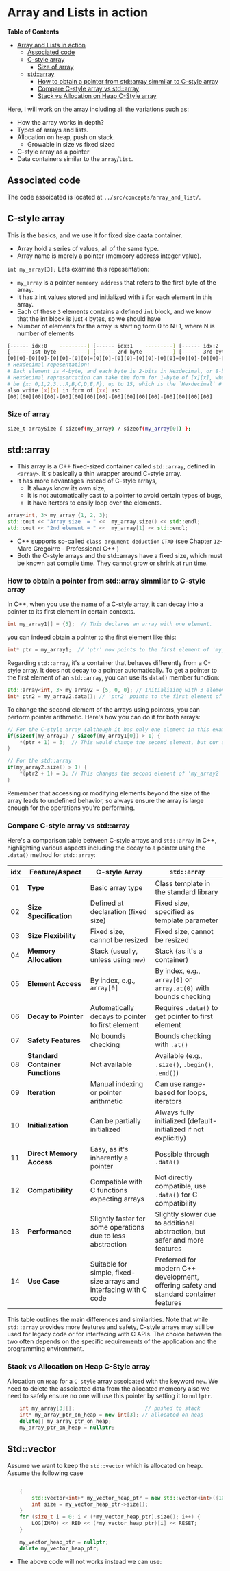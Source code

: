 # Array and Lists in action

<!-- markdown-toc start - Don't edit this section. Run M-x markdown-toc-refresh-toc -->

**Table of Contents**

- [Array and Lists in action](#array-and-lists-in-action)
  - [Associated code](#associated-code)
  - [C-style array](#c-style-array)
    - [Size of array](#size-of-array)
  - [std::array](#stdarray)
    - [How to obtain a pointer from std::array simmilar to C-style array](#how-to-obtain-a-pointer-from-stdarray-simmilar-to-c-style-array)
    - [Compare C-style array vs std::array](#compare-c-style-array-vs-stdarray)
    - [Stack vs Allocation on Heap C-Style array](#stack-vs-allocation-on-heap-c-style-array)

<!-- markdown-toc end -->

Here, I will work on the array including all the variations such as:

- How the array works in depth?
- Types of arrays and lists.
- Allocation on heap, push on stack.
  - Growable in size vs fixed sized
- C-style array as a pointer
- Data containers similar to the `array`/`list`.

## Associated code

The code assoicated is located at `../src/concepts/array_and_list/`.

## C-style array

This is the basics, and we use it for fixed size daata container.

- Array hold a series of values, all of the same type.
- Array name is merely a pointer (memeory address integer value).

`int my_array[3];` Lets examine this repesentation:

- `my_array` is a pointer `memeory address` that refers to the first byte of the array.
- It has `3` int values stored and initialized with `0` for each element in this array.
- Each of these `3` elements contains a defined `int` block, and we know that the int block is just `4` bytes, so we should have
- Number of elements for the array is starting form 0 to N+1, where N is number of elements

```sh
[------ idx:0    ---------] [------ idx:1    ---------] [------ idx:2    ---------] [------ idx:3    ---------]   <--- Array Index
[------ 1st byte ---------] [------ 2nd byte ---------] [------ 3rd byte ---------] [------ 4th byte ---------]   <--- Byte repesentation
[0][0]-[0][0]-[0][0]-[0][0]=[0][0]-[0][0]-[0][0]-[0][0]=[0][0]-[0][0]-[0][0]-[0][0]=[0][0]-[0][0]-[0][0]-[0][0]   <--- Hexdecimal repesentation (memeory profile)
# Hexdecimal repesentation:
# Each element is 4-byte, and each byte is 2-bits in Hexdecimal, or 8-bits in binary
# Hexdecimal representation can take the form for 1-byte of [x][x], where x can
# be {x: 0,1,2,3...A,B,C,D,E,F}, up to 15, which is the `Hexdecimal` # You can
also write [x][x] in form of [xx] as:
[00][00][00][00]-[00][00][00][00]-[00][00][00][00]-[00][00][00][00]
```

### Size of array

```sh
size_t arraySize { sizeof(my_array) / sizeof(my_array[0]) };
```

## std::array

- This array is a C++ fixed-sized container called `std::array`, defined in
  `<array>`. It's basically a thin wrapper around C-style array.
- It has more advantages instead of C-style arrays,
  - It always know its own size,
  - It is not automatically cast to a pointer to avoid certain types of bugs,
  - It have itertors to easily loop over the elements.

```cpp
array<int, 3> my_array {1, 2, 3};
std::cout << "Array size  = " <<  my_array.size() << std::endl;
std::cout << "2nd element = " <<  my_array[1] << std::endl;
```

- C++ supports so-called `class argument deduction` `CTAD` (see Chapter `12`-
  Marc Gregoirre - Professional C++ )
- Both the C-style arrays and the std::arrays have a fixed size, which must be
  known aat compile time. They cannot grow or shrink at run time.

### How to obtain a pointer from std::array simmilar to C-style array

In C++, when you use the name of a C-style array, it can decay into a pointer to
its first element in certain contexts.

```cpp
int my_array1[] = {5};  // This declares an array with one element.
```

you can indeed obtain a pointer to the first element like this:

```cpp
int* ptr = my_array1;  // 'ptr' now points to the first element of 'my_array1'.
```

Regarding `std::array`, it's a container that behaves differently from a
C-style array. It does not decay to a pointer automatically. To get a pointer
to the first element of an `std::array`, you can use its `data()` member
function:

```cpp
std::array<int, 3> my_array2 = {5, 0, 0}; // Initializing with 3 elements
int* ptr2 = my_array2.data(); // 'ptr2' points to the first element of 'my_array2'.
```

To change the second element of the arrays using pointers, you can perform
pointer arithmetic. Here's how you can do it for both arrays:

```cpp
// For the C-style array (although it has only one element in this example)
if(sizeof(my_array1) / sizeof(my_array1[0]) > 1) {
    *(ptr + 1) = 3;  // This would change the second element, but our array has only one element.
}

// For the std::array
if(my_array2.size() > 1) {
    *(ptr2 + 1) = 3; // This changes the second element of 'my_array2' to 3.
}
```

Remember that accessing or modifying elements beyond the size of the array
leads to undefined behavior, so always ensure the array is large enough for the
operations you're performing.

### Compare C-style array vs std::array

Here's a comparison table between C-style arrays and `std::array` in C++,
highlighting various aspects including the decay to a pointer using the
`.data()` method for `std::array`:

| idx | Feature/Aspect                   | C-style Array                                                      | `std::array`                                                                          |
| --- | -------------------------------- | ------------------------------------------------------------------ | ------------------------------------------------------------------------------------- |
| 01  | **Type**                         | Basic array type                                                   | Class template in the standard library                                                |
| 02  | **Size Specification**           | Defined at declaration (fixed size)                                | Fixed size, specified as template parameter                                           |
| 03  | **Size Flexibility**             | Fixed size, cannot be resized                                      | Fixed size, cannot be resized                                                         |
| 04  | **Memory Allocation**            | Stack (usually, unless using `new`)                                | Stack (as it's a container)                                                           |
| 05  | **Element Access**               | By index, e.g., `array[0]`                                         | By index, e.g., `array[0]` or `array.at(0)` with bounds checking                      |
| 06  | **Decay to Pointer**             | Automatically decays to pointer to first element                   | Requires `.data()` to get pointer to first element                                    |
| 07  | **Safety Features**              | No bounds checking                                                 | Bounds checking with `.at()`                                                          |
| 08  | **Standard Container Functions** | Not available                                                      | Available (e.g., `.size()`, `.begin()`, `.end()`)                                     |
| 09  | **Iteration**                    | Manual indexing or pointer arithmetic                              | Can use range-based for loops, iterators                                              |
| 10  | **Initialization**               | Can be partially initialized                                       | Always fully initialized (default-initialized if not explicitly)                      |
| 11  | **Direct Memory Access**         | Easy, as it's inherently a pointer                                 | Possible through `.data()`                                                            |
| 12  | **Compatibility**                | Compatible with C functions expecting arrays                       | Not directly compatible, use `.data()` for C compatibility                            |
| 13  | **Performance**                  | Slightly faster for some operations due to less abstraction        | Slightly slower due to additional abstraction, but safer and more features            |
| 14  | **Use Case**                     | Suitable for simple, fixed-size arrays and interfacing with C code | Preferred for modern C++ development, offering safety and standard container features |

This table outlines the main differences and similarities. Note that while
`std::array` provides more features and safety, C-style arrays may still be
used for legacy code or for interfacing with C APIs. The choice between the two
often depends on the specific requirements of the application and the
programming environment.

### Stack vs Allocation on Heap C-Style array

Allocation on `Heap` for a `C-style` array assoicated with the keyword `new`. We
need to delete the assoicated data from the allocated memeory also we need to
safely ensure no one will use this pointer by setting it to `nullptr`.

```cpp
    int my_array[3]{};                       // pushed to stack
    int* my_array_ptr_on_heap = new int[3]; // allocated on heap
    delete[] my_array_ptr_on_heap;
    my_array_ptr_on_heap = nullptr;
```

## Std::vector

Assume we want to keep the `std::vector` which is allocated on heap. Assume the following case

```cpp

    {
        std::vector<int>* my_vector_heap_ptr = new std::vector<int>({10, 20, 30});
        int size = my_vector_heap_ptr->size();
    }
    for (size_t i = 0; i < (*my_vector_heap_ptr).size(); i++) {
        LOG(INFO) << RED << (*my_vector_heap_ptr)[i] << RESET;
    }

    my_vector_heap_ptr = nullptr;
    delete my_vector_heap_ptr;

```

- The above code will not works instead we can use:

```cpp

```
